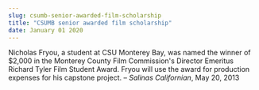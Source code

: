 ```yaml
---
slug: csumb-senior-awarded-film-scholarship
title: "CSUMB senior awarded film scholarship"
date: January 01 2020
---
```


<p>Nicholas Fryou, a student at CSU Monterey Bay, was named the winner of $2,000 in the Monterey County Film Commission's Director Emeritus Richard Tyler Film Student Award. Fryou will use the award for production expenses for his capstone project. – <em>Salinas Californian</em>, May 20, 2013
</p>
